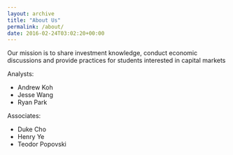 ```yaml
---
layout: archive
title: "About Us"
permalink: /about/
date: 2016-02-24T03:02:20+00:00
---
```


Our mission is to share investment knowledge, conduct economic discussions and provide practices for students interested in capital markets

Analysts:
- Andrew Koh
- Jesse Wang
- Ryan Park

Associates:
- Duke Cho
- Henry Ye
- Teodor Popovski